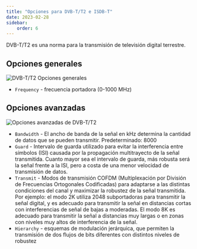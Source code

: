 ```yaml
---
title: "Opciones para DVB-T/T2 e ISDB-T"
date: 2023-02-28
sidebar:
    order: 6
---
```


DVB-T/T2 es una norma para la transmisión de televisión digital terrestre.

## Opciones generales[](https://help.cesbo.com/astra/receiving/dvb/t#general-options)

![DVB-T/T2 Opciones generales](https://cdn.cesbo.com/help/astra/receiving/dvb/t/general.png)

- `Frequency` - frecuencia portadora (0-1000 MHz)

## Opciones avanzadas[](https://help.cesbo.com/astra/receiving/dvb/t#advanced-options)

![Opciones avanzadas de DVB-T/T2](https://cdn.cesbo.com/help/astra/receiving/dvb/t/advanced.png)

- `Bandwidth` - El ancho de banda de la señal en kHz determina la cantidad de datos que se pueden transmitir. Predeterminado: 8000
- `Guard` - Intervalo de guarda utilizado para evitar la interferencia entre símbolos (ISI) causada por la propagación multitrayecto de la señal transmitida. Cuanto mayor sea el intervalo de guarda, más robusta será la señal frente a la ISI, pero a costa de una menor velocidad de transmisión de datos.
- `Transmit` - Modos de transmisión COFDM (Multiplexación por División de Frecuencias Ortogonales Codificadas) para adaptarse a las distintas condiciones del canal y maximizar la robustez de la señal transmitida. Por ejemplo: el modo 2K utiliza 2048 subportadoras para transmitir la señal digital, y es adecuado para transmitir la señal en distancias cortas con interferencias de señal de bajas a moderadas. El modo 8K es adecuado para transmitir la señal a distancias muy largas o en zonas con niveles muy altos de interferencia de la señal.
- `Hierarchy` - esquemas de modulación jerárquica, que permiten la transmisión de dos flujos de bits diferentes con distintos niveles de robustez

